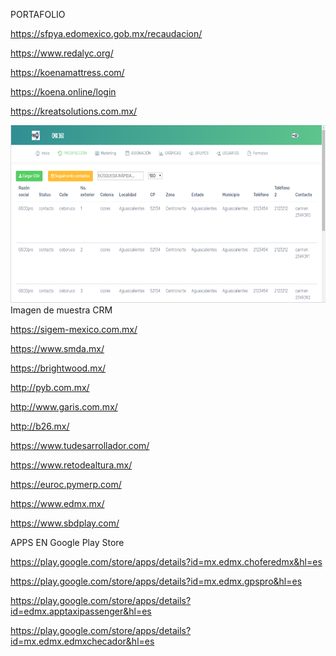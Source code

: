 PORTAFOLIO

https://sfpya.edomexico.gob.mx/recaudacion/

https://www.redalyc.org/

https://koenamattress.com/

https://koena.online/login

https://kreatsolutions.com.mx/

![Screenshot](Captura.PNG)
Imagen de muestra CRM 

https://sigem-mexico.com.mx/

https://www.smda.mx/

https://brightwood.mx/

http://pyb.com.mx/

http://www.garis.com.mx/

http://b26.mx/

https://www.tudesarrollador.com/

https://www.retodealtura.mx/

https://euroc.pymerp.com/

https://www.edmx.mx/

https://www.sbdplay.com/

APPS EN Google Play Store

https://play.google.com/store/apps/details?id=mx.edmx.choferedmx&hl=es

https://play.google.com/store/apps/details?id=mx.edmx.gpspro&hl=es

https://play.google.com/store/apps/details?id=edmx.apptaxipassenger&hl=es

https://play.google.com/store/apps/details?id=mx.edmx.edmxchecador&hl=es
